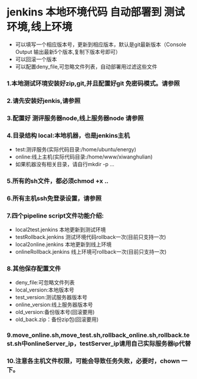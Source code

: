 
jenkins 本地环境代码 自动部署到 测试环境,线上环境 
===
-  可以填写一个相应版本号，更新到相应版本，默认是git最新版本（Console Output 输出最新5个版本,复制下版本号即可）
-  可以回滚一个版本
-  可以配置deny_file,可忽略文件列表，自动部署用过滤这些文件

### 1.本地测试环境安装好zip,git,并且配置好git 免密码模式。请参照

### 2.请先安装好jenkis,请参照

### 3.配置好 测评服务器node,线上服务器node 请参照

### 4.目录结构 local:本地机器，也是jenkins主机
-  test:测评服务(实际代码目录:/home/ubuntu/energy)
-  online:线上主机(实际代码目录:/home/www/xiwanghulian)  
-  如果机器没有相关目录，请自行mkdir -p ...  

### 5.所有的sh文件，都必须chmod +x ..

### 6.所有主机ssh免登录设置，请参照

### 7.四个pipeline script文件功能介绍:
- local2test.jenkins   	本地更新到测试环境
- testRollback.jenkins 	测试环境代码rollback一次(目前只支持一次)
- local2online.jenkins 	本地更新到线上环境
- onlineRollback.jenkins  线上环境可rollback一次(目前只支持一次)

### 8.其他保存配置文件
- deny_file:可忽略文件列表
- local_version:本地版本号
- test_version:测试服务器版本号
- online_version:线上服务器版本号
- old_version:备份版本号(回滚要用)
- old_back.zip：备份zip包(回滚要用)

### 9.move_online.sh,move_test.sh,rollback_online.sh,rollback.test.sh中onlineServer_ip，testServer_ip请用自己实际服务器ip代替

### 10.注意各主机文件权限，可能会导致任务失败，必要时，chown 一下。
